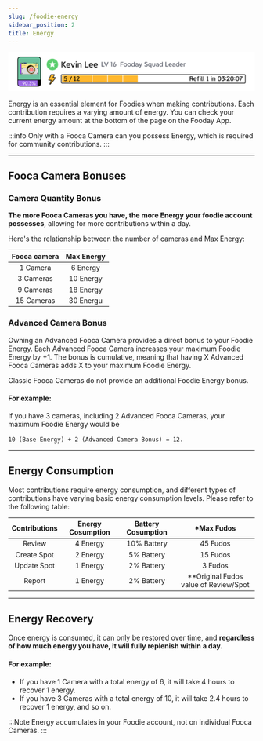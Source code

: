 ```yaml
---
slug: /foodie-energy
sidebar_position: 2
title: Energy
---
```


![Energy bar](../energybar.jpg)

Energy is an essential element for Foodies when making contributions. Each contribution requires a varying amount of energy. You can check your current energy amount at the bottom of the page on the Fooday App.

:::info
Only with a Fooca Camera can you possess Energy, which is required for community contributions.
:::

***

## Fooca Camera Bonuses

### Camera Quantity Bonus

**The more Fooca Cameras you have, the more Energy your foodie account possesses**, allowing for more contributions within a day.


Here's the relationship between the number of cameras and Max Energy:

| Fooca camera  | Max Energy  | 
|:---:|:---:|
| 1 Camera | 6 Energy |
| 3 Cameras | 10 Energy  | 
| 9 Cameras | 18 Energy  | 
| 15 Cameras | 30 Energu  | 

### Advanced Camera Bonus

Owning an Advanced Fooca Camera provides a direct bonus to your Foodie Energy. Each Advanced Fooca Camera increases your maximum Foodie Energy by +1. The bonus is cumulative, meaning that having X Advanced Fooca Cameras adds X to your maximum Foodie Energy.

Classic Fooca Cameras do not provide an additional Foodie Energy bonus.

 

#### For example:

If you have 3 cameras, including 2 Advanced Fooca Cameras, your maximum Foodie Energy would be 

```
10 (Base Energy) + 2 (Advanced Camera Bonus) = 12.
```

***

## Energy Consumption

Most contributions require energy consumption, and different types of contributions have varying basic energy consumption levels. Please refer to the following table:

| Contributions  | Energy Cosumption    | Battery Cosumption     | *Max Fudos    |
|:---:        | :---:        |:---:       | :---:       |
| Review      | 4 Energy  | 10% Battery  | 45 Fudos    |
| Create Spot | 2 Energy  | 5% Battery   | 15 Fudos   |
| Update Spot | 1 Energy  | 2% Battery   | 3 Fudos    |
| Report      | 1 Energy  | 2% Battery   | **Original Fudos value of Review/Spot     |

***

## Energy Recovery

Once energy is consumed, it can only be restored over time, and **regardless of how much energy you have, it will fully replenish within a day.**

#### For example:

* If you have 1 Camera with a total energy of 6, it will take 4 hours to recover 1 energy.
* If you have 3 Cameras with a total energy of 10, it will take 2.4 hours to recover 1 energy, and so on.



:::Note
Energy accumulates in your Foodie account, not on individual Fooca Cameras.
:::